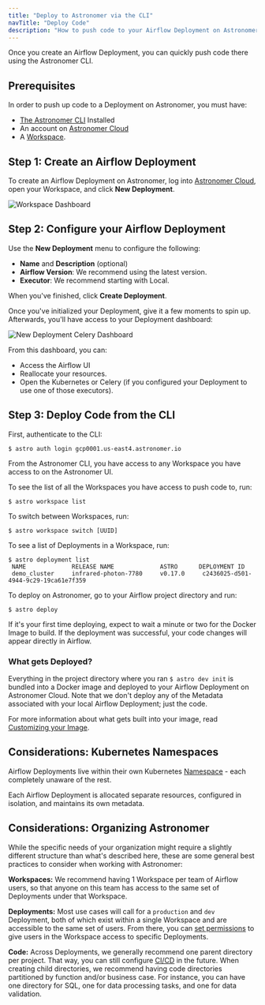 ```yaml
---
title: "Deploy to Astronomer via the CLI"
navTitle: "Deploy Code"
description: "How to push code to your Airflow Deployment on Astronomer via the Astronomer CLI."
---
```


Once you create an Airflow Deployment, you can quickly push code there using the Astronomer CLI.

## Prerequisites

In order to push up code to a Deployment on Astronomer, you must have:

* [The Astronomer CLI](/docs/cloud/stable/develop/cli-quickstart/) Installed
* An account on [Astronomer Cloud](https://app.gcp0001.us-east4.astronomer.io/)
* A [Workspace](https://www.astronomer.io/docs/cloud/stable/deploy/manage-workspaces).

## Step 1: Create an Airflow Deployment

To create an Airflow Deployment on Astronomer, log into [Astronomer Cloud](https://app.gcp0001.us-east4.astronomer.io/), open your Workspace, and click **New Deployment**.

![Workspace Dashboard](https://assets2.astronomer.io/main/docs/astronomer-ui/workspace_dashboard.png)

## Step 2: Configure your Airflow Deployment

Use the **New Deployment** menu to configure the following:

* **Name** and **Description** (optional)
* **Airflow Version**: We recommend using the latest version.
* **Executor**: We recommend starting with Local.

When you've finished, click **Create Deployment**.

Once you've initialized your Deployment, give it a few moments to spin up. Afterwards, you'll have access to your Deployment dashboard:

![New Deployment Celery Dashboard](https://assets2.astronomer.io/main/docs/deploying-code/new_deployment_celery_dashboard.png)

From this dashboard, you can:

- Access the Airflow UI
- Reallocate your resources.
- Open the Kubernetes or Celery (if you configured your Deployment to use one of those executors).


## Step 3: Deploy Code from the CLI

First, authenticate to the CLI:


```
$ astro auth login gcp0001.us-east4.astronomer.io
```


From the Astronomer CLI, you have access to any Workspace you have access to on the Astronomer UI.

To see the list of all the Workspaces you have access to push code to, run:

```
$ astro workspace list
```

To switch between Workspaces, run:

```
$ astro workspace switch [UUID]
```

To see a list of Deployments in a Workspace, run:

```
$ astro deployment list
 NAME             RELEASE NAME             ASTRO      DEPLOYMENT ID
 demo_cluster     infrared-photon-7780     v0.17.0     c2436025-d501-4944-9c29-19ca61e7f359
```

To deploy on Astronomer, go to your Airflow project directory and run:

```
$ astro deploy
```

If it's your first time deploying, expect to wait a minute or two for the Docker Image to build. If the deployment was successful, your code changes will appear directly in Airflow.

### What gets Deployed?

Everything in the project directory where you ran `$ astro dev init` is bundled into a Docker image and deployed to your Airflow Deployment on Astronomer Cloud. Note that we don't deploy any of the Metadata associated with your local Airflow Deployment; just the code.

For more information about what gets built into your image, read [Customizing your Image](/docs/cloud/stable/develop/customize-image/).

## Considerations: Kubernetes Namespaces

Airflow Deployments live within their own Kubernetes [Namespace](https://kubernetes.io/docs/concepts/overview/working-with-objects/namespaces/) - each completely unaware of the rest.

Each Airflow Deployment is allocated separate resources, configured in isolation, and maintains its own metadata.

## Considerations: Organizing Astronomer

While the specific needs of your organization might require a slightly different structure than what's described here, these are some general best practices to consider when working with Astronomer:

**Workspaces:** We recommend having 1 Workspace per team of Airflow users, so that anyone on this team has access to the same set of Deployments under that Workspace.

**Deployments:** Most use cases will call for a `production` and `dev` Deployment, both of which exist within a single Workspace and are accessible to the same set of users. From there, you can [set permissions](https://www.astronomer.io/docs/cloud/stable/manage-astronomer/workspace-permissions) to give users in the Workspace access to specific Deployments.

**Code:** Across Deployments, we generally recommend one parent directory per project. That way, you can still configure [CI/CD](https://www.astronomer.io/docs/cloud/stable/deploy/ci-cd) in the future. When creating child directories, we recommend having code directories partitioned by function and/or business case. For instance, you can have one directory for SQL, one for data processing tasks, and one for data validation.
